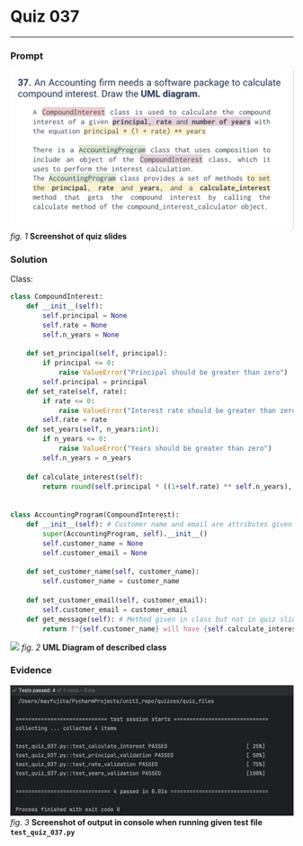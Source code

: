 # Quiz 037
<hr>

### Prompt
![](images/quiz_037_slide.png)
*fig. 1* **Screenshot of quiz slides**

### Solution
Class:
```.py
class CompoundInterest:
    def __init__(self):
        self.principal = None
        self.rate = None
        self.n_years = None

    def set_principal(self, principal):
        if principal <= 0:
            raise ValueError("Principal should be greater than zero")
        self.principal = principal
    def set_rate(self, rate):
        if rate <= 0:
            raise ValueError("Interest rate should be greater than zero")
        self.rate = rate
    def set_years(self, n_years:int):
        if n_years <= 0:
            raise ValueError("Years should be greater than zero")
        self.n_years = n_years

    def calculate_interest(self):
        return round(self.principal * ((1+self.rate) ** self.n_years), 2)


class AccountingProgram(CompoundInterest):
    def __init__(self): # Customer name and email are attributes given in class but not in quiz slides
        super(AccountingProgram, self).__init__()
        self.customer_name = None
        self.customer_email = None

    def set_customer_name(self, customer_name):
        self.customer_name = customer_name

    def set_customer_email(self, customer_email):
        self.customer_email = customer_email
    def get_message(self): # Method given in class but not in quiz slides
        return f"{self.customer_name} will have {self.calculate_interest()} USD in {self.n_years} years if the principal is {self.principal} USD with {self.rate*100}% annual compound interest."
```

![](images/quiz_037_diagram.png)
*fig. 2* **UML Diagram of described class**

### Evidence
![](images/quiz_037_evidence.png)
*fig. 3* **Screenshot of output in console when running given test file `test_quiz_037.py`**